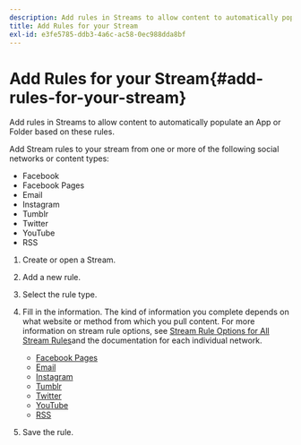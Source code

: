 ```yaml
---
description: Add rules in Streams to allow content to automatically populate an App or Folder based on these rules.
title: Add Rules for your Stream
exl-id: e3fe5785-ddb3-4a6c-ac58-0ec988dda8bf
---
```

# Add Rules for your Stream{#add-rules-for-your-stream}

Add rules in Streams to allow content to automatically populate an App or Folder based on these rules.

Add Stream rules to your stream from one or more of the following social networks or content types:

* Facebook
* Facebook Pages
* Email
* Instagram
* Tumblr
* Twitter
* YouTube
* RSS

1. Create or open a Stream.
1. Add a new rule.
1. Select the rule type.
1. Fill in the information. The kind of information you complete depends on what website or method from which you pull content. For more information on stream rule options, see [Stream Rule Options for All Stream Rules](../c-streams/c-stream-rule-options-for-all-stream-rules.md#c_stream_rule_options_for_all_stream_rules)and the documentation for each individual network.

    * [Facebook Pages](../c-streams/c-facebook-page-rules.md#c_facebook_page_rules)
    * [Email](../c-streams/c-email-rules.md#c_email_rules)
    * [Instagram](../c-streams/c-instagram-rules.md#c_instagram_rules)
    * [Tumblr](../c-streams/c-tumblr-rules.md#c_tumblr_rules)
    * [Twitter](../c-streams/c-twitter-rules.md#c_twitter_rules)
    * [YouTube](../c-streams/c-youtube-rules/c-youtube-rules.md#c_youtube_rules)
    * [RSS](../c-streams/c-rss-rules-streams.md#c_rss_rules_streams)

1. Save the rule.
